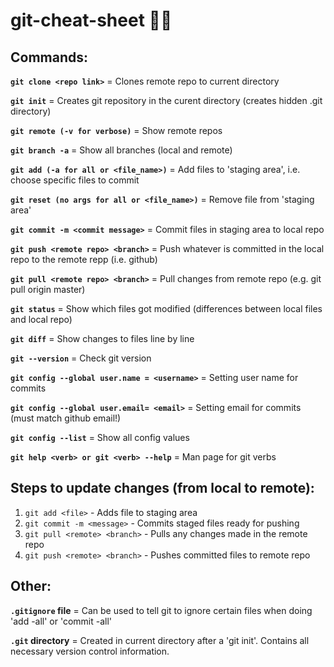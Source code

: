 # git-cheat-sheet :man_technologist:


## Commands:

**`git clone <repo link>`**                       = Clones remote repo to current directory

**`git init`**                                    = Creates git repository in the curent directory (creates hidden .git directory)

**`git remote (-v for verbose)`**                 = Show remote repos

**`git branch -a`**                               = Show all branches (local and remote)

**`git add (-a for all or <file_name>)`**         = Add files to 'staging area', i.e. choose specific files to commit

**`git reset (no args for all or <file_name>)`**  = Remove file from 'staging area'

**`git commit -m <commit message>`**              = Commit files in staging area to local repo

**`git push <remote repo> <branch>`**             = Push whatever is committed in the local repo to the remote repp (i.e. github)

**`git pull <remote repo> <branch>`**             = Pull changes from remote repo (e.g. git pull origin master)

**`git status`**                                  = Show which files got modified (differences between local files and local repo)

**`git diff`**                                   = Show changes to files line by line

**`git --version`**                               = Check git version

**`git config --global user.name = <username>`**  = Setting user name for commits

**`git config --global user.email= <email>`**     = Setting email for commits (must match github email!)

**`git config --list`**                           = Show all config values

**`git help <verb> or git <verb> --help`**        = Man page for git verbs



## Steps to update changes (from local to remote):
1) `git add <file>` - Adds file to staging area
1) `git commit -m <message>` - Commits staged files ready for pushing
1) `git pull <remote> <branch>` - Pulls any changes made in the remote repo
1) `git push <remote> <branch>` - Pushes committed files to remote repo



## Other:
**`.gitignore` file**                               = Can be used to tell git to ignore certain files when doing 'add -all' or 'commit -all'

**`.git` directory**                                = Created in current directory after a 'git init'. Contains all necessary version control information.
